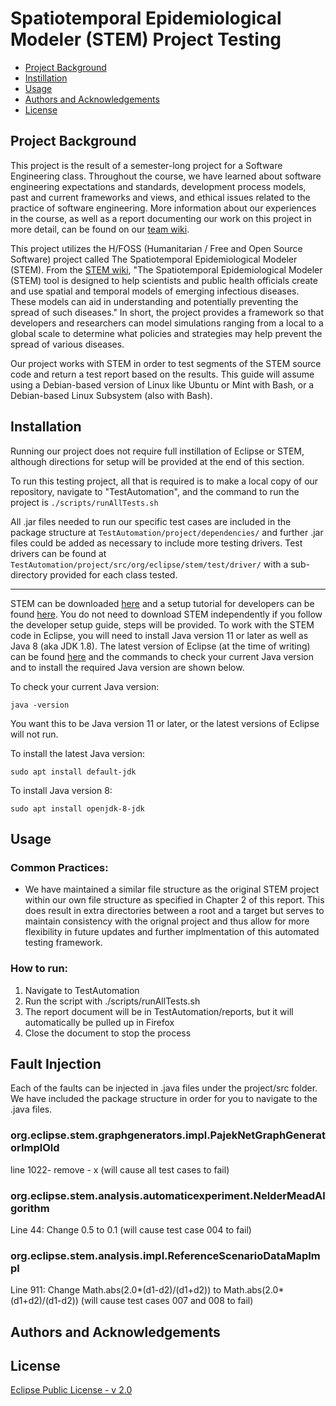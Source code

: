 # Spatiotemporal Epidemiological Modeler (STEM) Project Testing

- [Project Background](#project-background)
- [Instillation](#instillation)
- [Usage](#usage)
- [Authors and Acknowledgements](#authors-and-acknowledgements)
- [License](#license)


## Project Background

This project is the result of a semester-long project for a Software Engineering class. Throughout the course, we have learned about software engineering expectations and standards, development process models, past and current frameworks and views, and ethical issues related to the practice of software engineering. More information about our experiences in the course, as well as a report documenting our work on this project in more detail, can be found on our [team wiki](https://github.com/csci-362-01-2020/Team-4/wiki).

This project utilizes the H/FOSS (Humanitarian / Free and Open Source Software) project called The Spatiotemporal Epidemiological Modeler (STEM). From the [STEM wiki](https://www.eclipse.org/stem/), "The Spatiotemporal Epidemiological Modeler (STEM) tool is designed to help scientists and public health officials create and use spatial and temporal models of emerging infectious diseases. These models can aid in understanding and potentially preventing the spread of such diseases." In short, the project provides a framework so that developers and researchers can model simulations ranging from a local to a global scale to determine what policies and strategies may help prevent the spread of various diseases.

Our project works with STEM in order to test segments of the STEM source code and return a test report based on the results. This guide will assume using a Debian-based version of Linux like Ubuntu or Mint with Bash, or a Debian-based Linux Subsystem (also with Bash).


## Installation

Running our project does not require full instillation of Eclipse or STEM, although directions for setup will be provided at the end of this section.

To run this testing project, all that is required is to make a local copy of our repository, navigate to "TestAutomation", and the command to run the project is ```./scripts/runAllTests.sh```

All .jar files needed to run our specific test cases are included in the package structure at ```TestAutomation/project/dependencies/``` and further .jar files could be added as necessary to include more testing drivers. Test drivers can be found at ```TestAutomation/project/src/org/eclipse/stem/test/driver/``` with a sub-directory provided for each class tested.

---

STEM can be downloaded [here](https://www.eclipse.org/stem/downloads.php) and a setup tutorial for developers can be found [here](https://wiki.eclipse.org/STEM_Eclipse_Setup). You do not need to download STEM independently if you follow the developer setup guide, steps will be provided. To work with the STEM code in Eclipse, you will need to install Java version 11 or later as well as Java 8 (aka JDK 1.8). The latest version of Eclipse (at the time of writing) can be found [here](https://www.eclipse.org/downloads/packages/installer) and the commands to check your current Java version and to install the required Java version are shown below.


To check your current Java version:
```
java -version
```
You want this to be Java version 11 or later, or the latest versions of Eclipse will not run.


To install the latest Java version:
```
sudo apt install default-jdk
```

To install Java version 8:
```
sudo apt install openjdk-8-jdk
```


## Usage

### Common Practices:

- We have maintained a similar file structure as the original STEM project within our own file structure as specified in Chapter 2 of this report. This does result in extra directories between a root and a target but serves to maintain consistency with the orignal project and thus allow for more flexibility in future updates and further implmentation of this automated testing framework.


### How to run:

1. Navigate to TestAutomation
2. Run the script with ./scripts/runAllTests.sh
3. The report document will be in TestAutomation/reports, but it will automatically be pulled up in Firefox
4. Close the document to stop the process


## Fault Injection

Each of the faults can be injected in .java files under the project/src folder. We have included the package structure in order for you to navigate to the .java files.

### org.eclipse.stem.graphgenerators.impl.PajekNetGraphGeneratorImplOld

line 1022- remove - x (will cause all test cases to fail)

### org.eclipse.stem.analysis.automaticexperiment.NelderMeadAlgorithm

Line 44: Change 0.5 to 0.1 (will cause test case 004 to fail)

### org.eclipse.stem.analysis.impl.ReferenceScenarioDataMapImpl

Line 911: Change Math.abs(2.0*(d1-d2)/(d1+d2)) to Math.abs(2.0*(d1+d2)/(d1-d2)) (will cause test cases 007 and 008 to fail)

## Authors and Acknowledgements






## License

[Eclipse Public License - v 2.0](https://www.eclipse.org/legal/epl-2.0/)
